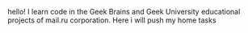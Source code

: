 hello! I learn code in the Geek Brains and Geek University educational projects of mail.ru corporation. Here i will push my home tasks